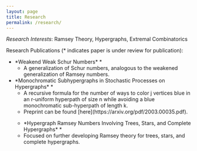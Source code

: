 ```yaml
---
layout: page
title: Research
permalink: /research/
---
```


*Research Interests*:  Ramsey Theory, Hypergraphs, Extremal Combinatorics

Research Publications (* indicates paper is under review for publication):

<ul>
<li> *Weakend Weak Schur Numbers* *
<ul>
<li> A generalization of Schur numbers, analogous to the weakened generalization of Ramsey numbers. </li>
</ul>
</li>
<li> *Monochromatic Subhypergraphs in Stochastic Processes on Hypergraphs* *
<ul>
<li> A recursive formula for the number of ways to color j vertices blue in an r-uniform hyperpath of size n while avoiding a blue monochromatic sub-hyperpath of length k. </li>
<li> Preprint can be found [here](https://arxiv.org/pdf/2003.00035.pdf). </li>
</ul>
</li>
<ul>
<li> *Hypergraph Ramsey Numbers Involving Trees, Stars, and Complete Hypergraphs* *
<li> Focused on further developing Ramsey theory for trees, stars, and complete hypergraphs. </li>
</ul>
</li>
</ul> 
